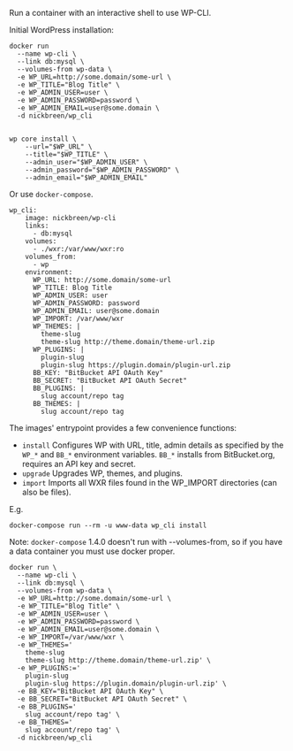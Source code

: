 Run a container with an interactive shell to use WP-CLI.

Initial WordPress installation:

    docker run 
      --name wp-cli \
      --link db:mysql \
      --volumes-from wp-data \
      -e WP_URL=http://some.domain/some-url \
      -e WP_TITLE="Blog Title" \
      -e WP_ADMIN_USER=user \
      -e WP_ADMIN_PASSWORD=password \
      -e WP_ADMIN_EMAIL=user@some.domain \
      -d nickbreen/wp_cli


    wp core install \
        --url="$WP_URL" \
        --title="$WP_TITLE" \
        --admin_user="$WP_ADMIN_USER" \
        --admin_password="$WP_ADMIN_PASSWORD" \
        --admin_email="$WP_ADMIN_EMAIL"

Or use ```docker-compose```.

    wp_cli:
        image: nickbreen/wp-cli
        links:
          - db:mysql
        volumes:
          - ./wxr:/var/www/wxr:ro
        volumes_from:
          - wp
        environment:
          WP_URL: http://some.domain/some-url
          WP_TITLE: Blog Title
          WP_ADMIN_USER: user
          WP_ADMIN_PASSWORD: password
          WP_ADMIN_EMAIL: user@some.domain
          WP_IMPORT: /var/www/wxr
          WP_THEMES: |
            theme-slug
            theme-slug http://theme.domain/theme-url.zip
          WP_PLUGINS: |
            plugin-slug
            plugin-slug https://plugin.domain/plugin-url.zip
          BB_KEY: "BitBucket API OAuth Key"
          BB_SECRET: "BitBucket API OAuth Secret"
          BB_PLUGINS: |
            slug account/repo tag
          BB_THEMES: |
            slug account/repo tag


The images' entrypoint provides a few convenience functions:

- ```install```
  Configures WP with URL, title, admin details as specified by the ```WP_*``` and ```BB_*``` environment variables.
  ```BB_*``` installs from BitBucket.org, requires an API key and secret.
- ```upgrade```
  Upgrades WP, themes, and plugins.
- ```import```
  Imports all WXR files found in the WP_IMPORT directories (can also be files).

E.g.

    docker-compose run --rm -u www-data wp_cli install


Note: ```docker-compose``` 1.4.0 doesn't run with --volumes-from, so if you have a data container you must use docker proper.

    docker run \
      --name wp-cli \
      --link db:mysql \
      --volumes-from wp-data \
      -e WP_URL=http://some.domain/some-url \
      -e WP_TITLE="Blog Title" \
      -e WP_ADMIN_USER=user \
      -e WP_ADMIN_PASSWORD=password \
      -e WP_ADMIN_EMAIL=user@some.domain \
      -e WP_IMPORT=/var/www/wxr \
      -e WP_THEMES='
        theme-slug
        theme-slug http://theme.domain/theme-url.zip' \
      -e WP_PLUGINS:='
        plugin-slug
        plugin-slug https://plugin.domain/plugin-url.zip' \
      -e BB_KEY="BitBucket API OAuth Key" \
      -e BB_SECRET="BitBucket API OAuth Secret" \
      -e BB_PLUGINS='
        slug account/repo tag' \
      -e BB_THEMES='
        slug account/repo tag' \
      -d nickbreen/wp_cli

